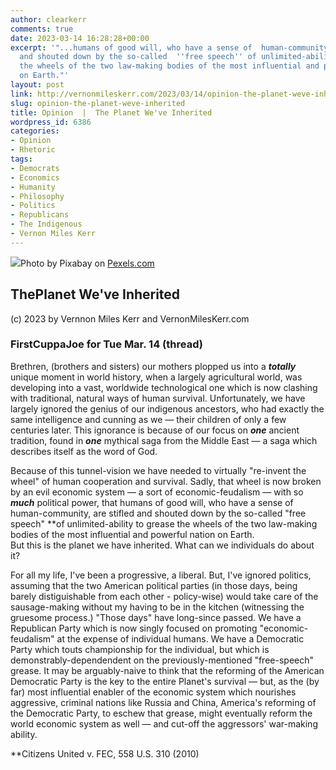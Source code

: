 ```yaml
---
author: clearkerr
comments: true
date: 2023-03-14 16:28:28+00:00
excerpt: '"...humans of good will, who have a sense of  human-community, are stifled
  and shouted down by the so-called  ''free speech'' of unlimited-ability to grease
  the wheels of the two law-making bodies of the most influential and powerful nation
  on Earth."'
layout: post
link: http://vernonmileskerr.com/2023/03/14/opinion-the-planet-weve-inherited/
slug: opinion-the-planet-weve-inherited
title: Opinion  |  The Planet We've Inherited
wordpress_id: 6386
categories:
- Opinion
- Rhetoric
tags:
- Democrats
- Economics
- Humanity
- Philosophy
- Politics
- Republicans
- The Indigenous
- Vernon Miles Kerr
---
```



![](https://vernonmileskerr.files.wordpress.com/2023/03/earth-soil-creep-moon-lunar-surface-87009.jpeg)Photo by Pixabay on [Pexels.com](https://www.pexels.com/photo/blue-and-white-planet-display-87009/)





## ThePlanet We've Inherited







(c) 2023 by Vernnon Miles Kerr and VernonMilesKerr.com







### FirstCuppaJoe for Tue Mar. 14 (thread)







Brethren, (brothers and sisters) our mothers plopped us into a **_totally_** unique moment in world history, when a largely agricultural world, was developing into a vast, worldwide technological one which is now clashing with traditional, natural ways of human survival. Unfortunately, we have largely ignored the genius of our indigenous ancestors, who had exactly the same intelligence and cunning as we — their children of only a few centuries later. This ignorance is because of our focus on **_one_** ancient tradition, found in **_one_** mythical saga from the Middle East — a saga which describes itself as the word of God. 







Because of this tunnel-vision we have needed to virtually "re-invent the wheel" of human cooperation and survival.  Sadly, that wheel is now broken by an evil economic system — a sort of economic-feudalism — with so **_much_** political power, that humans of good will, who have a sense of  human-community, are stifled and shouted down by the so-called "free speech" **of unlimited-ability to grease the wheels of the two law-making bodies of the most influential and powerful nation on Earth.  
But this is the planet we have inherited. What can we individuals do about it?







For all my life, I've been a progressive, a liberal.   But, I've ignored politics, assuming that the two American political parties (in those days, being barely distiguishable from each other - policy-wise)  would take care of the sausage-making without my having to be in the kitchen (witnessing the gruesome process.) "Those days" have long-since passed.   We have a Republican Party which  is  now singly focused on promoting "economic-feudalism" at the expense of individual humans.   We have a Democratic Party which touts championship for the individual, but which is demonstrably-dependendent on the previously-mentioned "free-speech" grease.  It may be arguably-naive to think that the reforming of the American Democratic Party is the key to the entire Planet's survival — but, as the (by far) most influential enabler of the economic system which nourishes aggressive, criminal nations like Russia and China, America's reforming of the Democratic Party, to eschew that grease, might eventually reform the world economic system as well — and cut-off the aggressors' war-making ability.













**Citizens United v. FEC, 558 U.S. 310 (2010)



